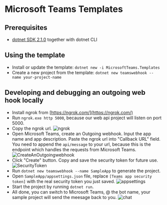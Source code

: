 # Microsoft Teams Templates

## Prerequisites

* [dotnet SDK 2.1.0](https://www.microsoft.com/net/core) together with dotnet CLI

## Using the template

* Install or update the template: `dotnet new -i MicrosoftTeams.Templates`
* Create a new project from the template: `dotnet new teamswebhook --name your-project-name`

## Developing and debugging an outgoing web hook locally

* Install ngrok from [https://ngrok.com/](https://ngrok.com/)
* Run `ngrok.exe http 5000`, because our web api project will listen on port 5000.
* Copy the ngrok url.
![ngrok](docs/assets/readme_en_us/ngrok.png)
* Open Microsoft Teams, create an Outgoing webhook. Input the app name and app description. Paste the ngrok url into "Callback URL" field. You need to append the `api/message` to your url, because this is the endpoint which handles the requests from Microsoft Teams.
![CreateAnOutgoingwebhook](docs/assets/readme_en_us/CreateAnOutgoingWebhook.png)
* Click "Create" button. Copy and save the security token for future use.
![SecurityToken](docs/assets/readme_en_us/SecurityToken.png)
* Run `dotnet new teamswebhook --name SampleApp` to generate the project.
* Open `SampleApp/appsettings.json` file, replace `[Teams app security token]` with the real security token you just saved.
![appsettings](docs/assets/readme_en_us/appsettings.png)
* Start the project by running `dotnet run`.
* All done, you can switch to Microsoft Teams, @ the bot name, your sample project will send the meesage back to you.
![chat](docs/assets/readme_en_us/chat.png)

